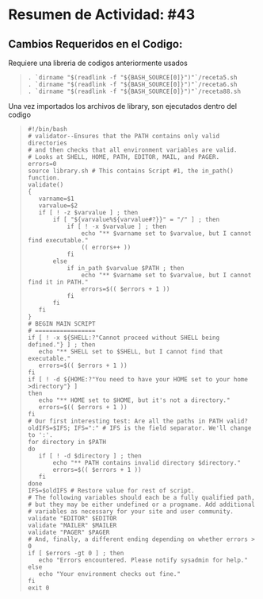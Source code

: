 # Resumen de Actividad: #43


## Cambios Requeridos en el Codigo:
Requiere una libreria de codigos anteriormente usados
>```shell
>. `dirname "$(readlink -f "${BASH_SOURCE[0]}")"`/receta5.sh
>. `dirname "$(readlink -f "${BASH_SOURCE[0]}")"`/receta6.sh
>. `dirname "$(readlink -f "${BASH_SOURCE[0]}")"`/receta88.sh
>```

Una vez importados los archivos de library, son ejecutados dentro del codigo
>```shell
>#!/bin/bash
># validator--Ensures that the PATH contains only valid directories
># and then checks that all environment variables are valid.
># Looks at SHELL, HOME, PATH, EDITOR, MAIL, and PAGER.
>errors=0
>source library.sh # This contains Script #1, the in_path() function.
>validate()
>{
>    varname=$1
>    varvalue=$2
>    if [ ! -z $varvalue ] ; then
>        if [ "${varvalue%${varvalue#?}}" = "/" ] ; then
>            if [ ! -x $varvalue ] ; then
>                echo "** $varname set to $varvalue, but I cannot find executable."
>                (( errors++ ))
>            fi
>        else
>            if in_path $varvalue $PATH ; then
>                echo "** $varname set to $varvalue, but I cannot find it in PATH."
>                errors=$(( $errors + 1 ))
>            fi
>        fi  
>    fi
>}
># BEGIN MAIN SCRIPT
># =================
>if [ ! -x ${SHELL:?"Cannot proceed without SHELL being defined."} ] ; then
>    echo "** SHELL set to $SHELL, but I cannot find that executable."
>    errors=$(( $errors + 1 ))
>fi
>if [ ! -d ${HOME:?"You need to have your HOME set to your home >directory"} ]
>then
>    echo "** HOME set to $HOME, but it's not a directory."
>    errors=$(( $errors + 1 ))
>fi
># Our first interesting test: Are all the paths in PATH valid?
>oldIFS=$IFS; IFS=":" # IFS is the field separator. We'll change to ':'.
>for directory in $PATH
>do
>    if [ ! -d $directory ] ; then
>        echo "** PATH contains invalid directory $directory."
>        errors=$(( $errors + 1 ))
>    fi
>done
>IFS=$oldIFS # Restore value for rest of script.
># The following variables should each be a fully qualified path,
># but they may be either undefined or a progname. Add additional
># variables as necessary for your site and user community.
>validate "EDITOR" $EDITOR
>validate "MAILER" $MAILER
>validate "PAGER" $PAGER
># And, finally, a different ending depending on whether errors > 0
>if [ $errors -gt 0 ] ; then
>    echo "Errors encountered. Please notify sysadmin for help."
>else
>    echo "Your environment checks out fine."
>fi
>exit 0
>```